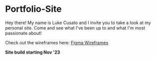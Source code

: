 # Portfolio-Site
Hey there!
My name is Luke Cusato and I invite you to take a look at my personal site. Come and see what I've been up to and what I'm most passionate about! 


Check out the wireframes here: [Figma Wireframes](https://www.figma.com/file/T04u7gC72GnXfzIFTEwcjy/Personal-Site?type=design&node-id=0-1&mode=design&t=crHC8EuJDu7kuImb-0)

**Site build starting Nov '23** 

